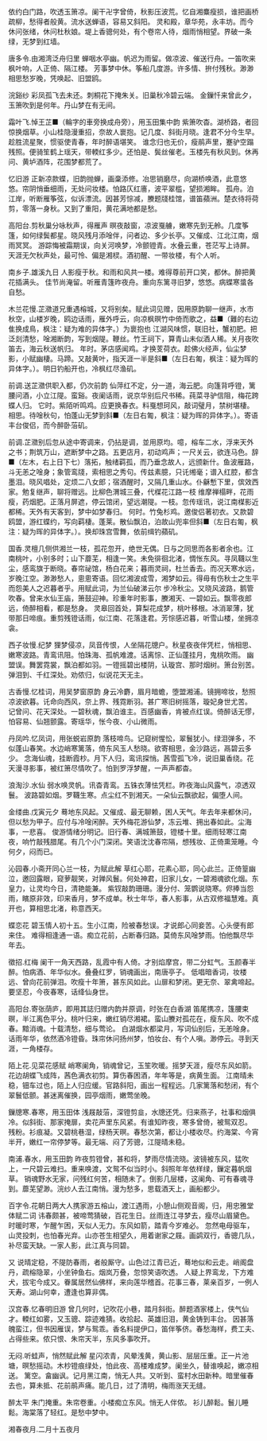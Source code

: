 <!-- { "loadSidebar": true } -->
依约白门路，吹透玉箫凉。阑干卍字曾倚，秋影压波荒。忆自湘麋瘦损，谁把画桥疏柳，愁得者般黄。流水送蝉语，容易又斜阳。 灵和殿，章华苑，永丰坊。而今休问张绪，休问杜秋娘。堤上香骢何处，有个卷帘人待，烟雨悄相望。界破一条绿，无梦到红墙。

唐多令.由湘湾泛舟归里
蝉咽水亭幽。帆迟为雨留。做凉波、催送行舟。一笛吹来枫叶响，人正倚、隔江楼。 芳事梦中休。筝船几度游。许多情、拚付残秋。渺渺相思愁岁晚，凭唤起、旧盟鸥。

浣谿纱
彩凤孤飞去未还。刺桐花下掩朱关。旧巢秋冷碧云端。 金鏁忏来曾此夕，玉箫吹到是何年。丹山梦在有无间。

霜叶飞.悼王芷■（輪字的車旁换成舟旁），用玉田集中韵
紫箫吹杳。湖桥路，者回惊换烟草。小山桂隐漫重招，奈故人褱抱。记几度、斜街月晓。逢君不分今生早。趁胜流星聚，惯驱使青春，年时醉语堪笑。 谁念归也无价，瘦鹃声里，蹇驴空蹋残照。便骑笙鹤上瑶天，带輭红多少。还怕是、鬓丝催老。玉楼先有秋风到。休再问、黄垆酒阵，花围梦都荒了。

忆旧游
正新凉款蝶，旧韵抛蝉，画稾添修。冶思销磨尽，向湖桥唤酒，此意悠悠。帘阴悄垂细雨，无处问妆楼。怕路仄红廧，波平翠槛，望损湘眸。 孤舟。泊江岸，听断雁筝弦，似诉漂流。因甚芳悰减，賸题牋桂馆，谱笛蘋洲。楚衣待将荷剪，零落一身秋。又到了重阳，黄花满地都是愁。

高阳台.剪秋巢分咏秋声，得雁声
暝夜敲窗，凉波戛艣，嫩寒先到无舲。几度筝篷，如何绿鬓都星。晓风残月添唫伴，问者边、多少长亭。又催成、江北江南，烟雨冥冥。 游踪悔被霜期误，向关河唤梦，冷颤镫青。水叠云重，苍茫写上诗屏。天涯无欠秋声处，最可怜、偏是湘棂。酒初醒、一带妆楼，有个人听。

南乡子.雄溪九日
人影瘦于秋。和雨和风共一楼。难得尊前开口笑，都休。醉把黄花插满头。 佳节尚淹留。听雁青篷昨夜舟。重向东篱寻旧梦，悠悠。病蝶寒螀各自愁。

木兰花慢.芷瀓道兄重遇榕城，又将别矣。赋此词见赠，因用原韵聊一继声，水市秋空，山楼岁晚，鸥边话雨，雁外呼云，向凉枫暝竹中倚而歌之，益■（難的右边隹换成鳥，枫注：疑为难的异体字。）为褱抱也
江湖风味惯，联旧社，蟹初肥。把泛剡清愁，唫湘断韵，写到烟隄。鞭丝。竹王祠下，算青山未似酒人稀。关月夜吹笛去，海云秋送帆归。 年时。茅店感闻鸡。才换芰荷衣。趁佛火经声，仙尘梦影，小赋幽棲。马蹄。又敲黄叶，指天涯一半是斜■（左日右匍，枫注：疑为晖的异体字。）。明日钓船开也，冷枫红尽渔矶。

前调.送芷瀓供职入都，仍次前韵
仙萍红不定，分一道，海云肥。向篷背呼镫，篱腰问酒，小立江隄。蛮谿。夜阑话雨，说京华别后尺书稀。莼菜寻驴信阻，梅花跨蝶人归。 它时。紫陌听鸣鸡。应更换春衣。料戛想珂风，敲词璧月，禁树堪棲。相思。待唫秋句，怕蓬山无梦到斜■（左日右匍，枫注：疑为晖的异体字。）。寄语丰台俊侣，而今醉卧菭矶。

前调.芷瀓别后忽从途中寄调来，仍拈是调，並用原均。噫，榕车二水，浮来天外之书；荆筑万山，遮断梦中之路。五更店月，初动鸡声；一尺关云，欲连马色。辞■（左木，右上日下七）落拓，触绪羁孤，而乃垂念故人，远颁新什。鱼波雁路，斗无恙之唫身；象管鸾牋，索相思之秀句。传兹素臆，只讬缃毫；谱入红腔，都含墨泪。晓风唱处，定烦二八女郎；宿酒醒时，又隔几重山水。仆龢慙下里，傧效西家。勉复继声，聊将赠远。比柳色渭城三叠，代楳花江路一枝
维摩禅榻畔，花雨瘦，药烟肥。正落月屏遮，停云馆闭，望远潮隄。一枝。忽传瑶讯，说江南楳影近都稀。天外有天客到，梦中如梦春归。 何时。竹兔杉鸡。邀俊侣著初衣。又款碧鸥盟，游红蝶约，写向羁棲。蓬莱。散仙飘泊，泊故山兜率但斜■（左日右匍，枫注：疑为晖的异体字。）。换却珠宫雪舞，依前缉钓蘋矶。

国香.灵檀几侧供湘兰一枝，孤花忽开，绝世无偶。日与之同思而各影者余也。江南桃叶，小别多时；山下蘼芜，相逢一笑。未免徘徊北渚，惆怅东风。寻凤韈以生尘，感鸾旗于断晓。春帘祕馆，杨白花来；暮雨灵祠，杜兰香去。而况天寒水远，岁晚江空。渺渺愁人，悤悤寄语。回忆湘波成雪，湘梦如云。得毋有伤秋士之生平而怨美人之迟暮者乎。用赋此词，为兰仙破涕云尔
步冷秋尘。又晓风波路，鹅管吹春。曾来水仙王庙，箫鼓迎神。珍重年时影事，賸湘天、一碧如云。飘零夜郎远，倚醉相看，都是愁身。 灵皋回首处，算梨花成梦，桃叶移根。冰消翠薄，犹带那日啼痕。重剪残镫话雨，似江南、花落逢君。芳悰感迟暮，听雪山楼，坐拥凉衾。

西子妆慢.纪梦
狸梦侵凉，凤音传恨，人坐隔花牕户。秋星夜夜伴凭栏，悄相思、嫩寒波路。青鸾讯阻。怕珠海、孤帆难渡。话离悰、正仙蓬挂月，鬼桃吹雨。 幽盟误。舞罢霓裳，飘泊都如羽。一镫摇碧出楼阴，认璇宫、那时烟树。箫台别苦。弹泪到、千红深处。劝侬归，似说花天无主。

古香慢.忆桂词，用吴梦窗原韵
身云冷麝，眉月暗蟾，堕盟湘浦。镜拥啼妆，愁照凉波欲暮。讬命向西风，奈上界、残霓断羽。甚广寒旧树摇落，璇妃身世尤苦。 记曾问、花天深处。一碧秋魂，飘泊谁主。百感幽香，肯被点红误。倚醉话无憀，怕容易、仙翘颤露。寄瑶华，怅今夜、小山微雨。

丹凤吟.忆凤词，用张蜕岩原韵
落枝啼鸟。记窥树惺忪，翠鬟犹小。绿泪弹多，不似蓬山春笑。水边峭寒篱落，倚东风玉人愁晓。欲寄相思，金沙路远，鬲碧云多少。 念海仙魂，挂断霞杪。月下人归，鸾讯探悄。茜雪孤飞冷，说旧巢香绕。花天漫寻影事，被红箫尽情吹了。怕到罗浮梦醒，一声声都杳。

浪淘沙.水仙
弱水唤灵帆。讯杳青鸾。五铢衣薄怯凭栏。昨夜海山风露气，凉透双鬟。 波路碧如烟。罗韈生寒。点尘红不到湘天。一朵仙云飘欲起，偏堕人间。

金缕曲.戊寅元夕
蓦地东风起。又催成、最无聊赖，困人天气。年去年来都休问，但以愁为甲子。应付与冷唫闲醉。天外梅花游仙梦，冻云堆、拥出春如此。尘海事，一悲喜。 俊游情绪分明记。旧行春、满城箫鼓，镫楼十里。细雨轻寒江南夜，响竹敲残腊尾。有几个小门深闭。笑语沈沈春帘隔，想残妆、正倚熏笼睡。今何夕，闷而已。

沁园春.小斋开同心兰一枝，为赋此解
草红心耶，花素心耶，同心此兰。正倚篁幽泣，邀回露眼，窥萝靓笑，对亸风鬟。何处神君，旧家儿女，一碧湘魂欲化烟。东皇力，让灵均今日，清艳能兼。 紫钗敲韵珊珊。漫分付、笼鹦说晓寒。侭捧当怨雨，矉原非效，印来香月，梦不成单。秋士年华，春人影事，从古双修福慧难。真开也，算相思北渚，称意西天。

蝶恋花
碧玉情人初十五。生小江南，险被春愁误。才说郎心同妾苦。心头便有郎来住。 难得相逢通一语。痴立花前，占断春归路。莫倚东风唫梦雨。怕他飘尽华年去。

徵招.红梅
阑干一角天西路，乱霞中有人倚。才别焰摩宫，带二分虹气。玉颜春半醉。怕病酒、年华似水。叠叠红罗，销魂画出，南唐亭子。 低唱暗香词，妆楼远、曾向花前弹泪。吹瘦十年箫，甚东风如此。山扉和梦闭。更无奈、翠禽啼起。要坚忍，今夜春寒，话绛仙身世。

高阳台.寄张荫庐，即用其誌归赠内韵并原调，时张在白香湖
笛尾携凉，篷腰束暝，半江离色平分。桃叶归来，嫩红销尽湘裙。蛮山賸对孤花在，瘦东风、吹不成春。黯消魂。十载清愁，细与莺论。 白湖烟水都梁月，写词仙别后，无恙唫身。话雨年华，依然酒冷镫昏。珠帘休问扬州梦，怕妆台、有个人嗔。渺停云。寻到天涯，一角楼存。

陌上花.见菜花感赋
峭寒阑角，销魂曾记，玉笙吹暖。摇梦天涯，瘦尽东风如箭。花边胡蝶飞成阵，茜色满衣初剪。算伤春困酒，年年等是，病黄生面。 江南晴未稳，钿车过也，陌上人归应缓。官路斜阳，画出一程程远。几家篱落和愁闭，有个翠鬟低颤。甚迷离催换，园亭烟雨，嫩莺坐晚。

鏁牕寒.春寒，用玉田体
浅屐敲菭，深镫剪韭，水牕还凭。归来燕子，社事和烟俱冷。似斜街、那家掩扉，卖花声里东风紧。有谁知昨夜，寒多曾倚，被鸳双忍。 残粉。衫痕凝。又碧桃巷湿，绿杨天暝。春愁次第，都让小楼收尽。约海棠、今宵半开，嫩红一帘停梦等。最无端、闷了芳骢，江隄晴未稳。

南浦.春水，用玉田韵
昨夜剪镫曾，甚和将，梦雨尽情流晓。波镜被东风，猛吹上，一尺碧云难扫。重来唤渡，文鸳不似当时小。斜照年年依样绿，鏁定暮帆烟草。 销魂野水无家，问残红何苦，相随未了。倒影几层楼，这阑角、可有春魂寻到。蘼芜望渺。浣纱人去江南悄。漫为愁多，思载酒天上，画船都少。

百字令.花朝日两大人携家游五榕山，渡江遇雨，小憩山侧观音阁，归，用忠雅堂体赋二词
讳春颇甚，被啼莺猜破，百花生日。丝雨连江寻梦去，瘦尽山眉黛色。时暖时寒，乍醒乍困，天似人无力。东风如箭，踏青今岁难必。 忽然电母驱车，山灵投刺，也怕春光弃。山亦苍生相望久，用着谢家之屐。画鹢双行，香骢几队，补尽蛮天缺。一家人影，此江真与同碧。

又
说晴定稳，不隄防春雨，者般厮守。山色过江青已近，蓦地似和云走。峭阁盘丹，疏榕隐翠，小坐钟鱼右。烟岚万叠，忽惊笑语吹透。 人疑上界鸾龙，下方难犬，拔宅今成又。眷属居然仙佛样，来向莲华稽首。花事三春，莱亲百岁，一例人天寿。湖山何幸，遭逢也算非偶。

汉宫春.忆春明旧游
曾几何时，记吹花小巷，踏月斜街。醉题酒家楼上，侠气仙才。輭红如雾，又玉骢、踪迹难猜。收拾起、英雄旧泪，黄金铸到丰台。 因甚落魄蛮江，但书因雁误，梦与鸳乖。香名料提伊口，笛伴筝侪。春愁海样，费工夫、占得些来。侬只恨、朱帘天半，东风多事吹开。

无闷.听蛙声，悄然赋此解
星闪浓青，风晕浅黄，黄山影、层层压重。正一片池塘，暝愁摇动。木杪镫痕绿处，怕此夜、高楼难成梦。阑坐久，替谁唤起，嫩凉相送。 篱空。畣幽讽。记月黑江南，悄无人共。又听到、蛮村水田新种。暗里催春去也，算未抵、花前鹃声痛。能几日，过了清明，梅雨涨天无缝。

醉太平
朱门掩重。朱帘卷重。小楼痴立东风。悄无人伴侬。 衫儿醉鬆。鬟儿睡鬆。海棠落了轻红。是愁中梦中。

湘春夜月.二月十五夜月

